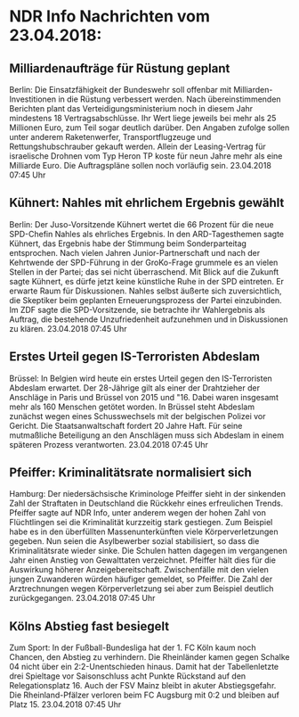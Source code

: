 # NDR Info Nachrichten vom 23.04.2018:


## Milliardenaufträge für Rüstung geplant
Berlin:	Die Einsatzfähigkeit der Bundeswehr soll offenbar mit Milliarden-Investitionen in die Rüstung verbessert werden. Nach übereinstimmenden Berichten plant das Verteidigungsministerium noch in diesem Jahr mindestens 18 Vertragsabschlüsse. Ihr Wert liege jeweils bei mehr als 25 Millionen Euro, zum Teil sogar deutlich darüber. Den Angaben zufolge sollen unter anderem Raketenwerfer, Transportflugzeuge und Rettungshubschrauber gekauft werden. Allein der Leasing-Vertrag für israelische Drohnen vom Typ Heron TP koste für neun Jahre mehr als eine Milliarde Euro. Die Auftragspläne sollen noch vorläufig sein. 23.04.2018 07:45 Uhr 

## Kühnert: Nahles mit ehrlichem Ergebnis gewählt
Berlin: Der Juso-Vorsitzende Kühnert wertet die 66 Prozent für die neue SPD-Chefin Nahles als ehrliches Ergebnis. In den ARD-Tagesthemen sagte Kühnert, das Ergebnis habe der Stimmung beim Sonderparteitag entsprochen. Nach vielen Jahren Junior-Partnerschaft und nach der Kehrtwende der SPD-Führung in der GroKo-Frage grummele es an vielen Stellen in der Partei; das sei nicht überraschend. Mit Blick auf die Zukunft sagte Kühnert, es dürfe jetzt keine künstliche Ruhe in der SPD eintreten. Er erwarte Raum für Diskussionen. Nahles selbst äußerte sich zuversichtlich, die Skeptiker beim geplanten Erneuerungsprozess der Partei einzubinden. Im ZDF sagte die SPD-Vorsitzende, sie betrachte ihr Wahlergebnis als Auftrag, die bestehende Unzufriedenheit aufzunehmen und in Diskussionen zu klären. 23.04.2018 07:45 Uhr 

## Erstes Urteil gegen IS-Terroristen Abdeslam
Brüssel: In Belgien wird heute ein erstes Urteil gegen den IS-Terroristen Abdeslam erwartet. Der 28-Jährige gilt als einer der Drahtzieher der Anschläge in Paris und Brüssel von 2015 und "16. Dabei waren insgesamt mehr als 160 Menschen getötet worden. In Brüssel steht Abdeslam zunächst wegen eines Schusswechsels mit der belgischen Polizei vor Gericht. Die Staatsanwaltschaft fordert 20 Jahre Haft. Für seine mutmaßliche Beteiligung an den Anschlägen muss sich Abdeslam in einem späteren Prozess verantworten. 23.04.2018 07:45 Uhr 

## Pfeiffer: Kriminalitätsrate normalisiert sich
Hamburg: Der niedersächsische Kriminologe Pfeiffer sieht in der sinkenden Zahl der Straftaten in Deutschland die Rückkehr eines erfreulichen Trends. Pfeiffer sagte auf NDR Info, unter anderem wegen der hohen Zahl von Flüchtlingen sei die Kriminalität kurzzeitig stark gestiegen. Zum Beispiel habe es in den überfüllten Massenunterkünften viele Körperverletzungen gegeben. Nun seien die Asylbewerber sozial stabilisiert, so dass die Kriminalitätsrate wieder sinke. Die Schulen hatten dagegen im vergangenen Jahr einen Anstieg von Gewalttaten verzeichnet. Pfeiffer hält dies für die Auswirkung höherer Anzeigebereitschaft. Zwischenfälle mit den vielen jungen Zuwanderen würden häufiger gemeldet, so Pfeiffer. Die Zahl der Arztrechnungen wegen Körperverletzung sei aber zum Beispiel deutlich zurückgegangen. 23.04.2018 07:45 Uhr 

## Kölns Abstieg fast besiegelt
Zum Sport: In der Fußball-Bundesliga hat der 1. FC Köln kaum noch Chancen, den Abstieg zu verhindern. Die Rheinländer kamen gegen Schalke 04 nicht über ein 2:2-Unentschieden hinaus. Damit hat der Tabellenletzte drei Spieltage vor Saisonschluss acht Punkte Rückstand auf den Relegationsplatz 16. Auch der FSV Mainz bleibt in akuter Abstiegsgefahr. Die Rheinland-Pfälzer verloren beim FC Augsburg mit 0:2 und bleiben auf Platz 15. 23.04.2018 07:45 Uhr 

